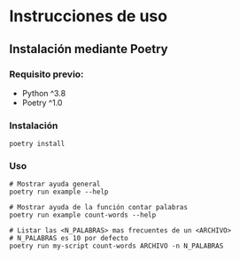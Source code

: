 # Instrucciones de uso

## Instalación mediante Poetry

### Requisito previo: 

- Python ^3.8
- Poetry ^1.0

### Instalación

```
poetry install
```

### Uso

```
# Mostrar ayuda general
poetry run example --help

# Mostrar ayuda de la función contar palabras
poetry run example count-words --help

# Listar las <N_PALABRAS> mas frecuentes de un <ARCHIVO>
# N_PALABRAS es 10 por defecto
poetry run my-script count-words ARCHIVO -n N_PALABRAS
```

